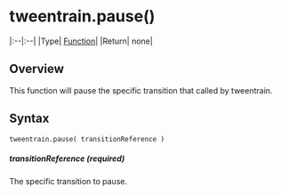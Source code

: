 # tweentrain.pause()

|:--|:--|
|Type|    [Function](https://docs.coronalabs.com/api/type/Function.html)|
|Return| none|

## Overview
This function will pause the specific transition that called by tweentrain.

## Syntax

    tweentrain.pause( transitionReference )

##### transitionReference (required)
The specific transition to pause.